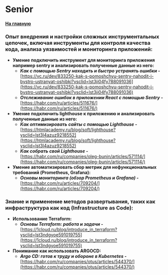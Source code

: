 # Senior

#### [На главную](../TOOLS.md)

### Опыт внедрения и настройки сложных инструментальных цепочек, включая инструменты для контроля качества кода, анализа уязвимостей и мониторинга приложений:

- **Умение подключить инструмент для мониторинга приложения например sentry и анализировать полученные данные из него:**
  - **_Как с помощью Sentry находить и быстро устранять ошибки -_** [https://vc.ru/dev/833250-kak-s-pomoshchyu-sentry-nahodit-i-bystro-ustranyat-oshibki?ysclid=lst3ji04fy788091036](https://vc.ru/dev/833250-kak-s-pomoshchyu-sentry-nahodit-i-bystro-ustranyat-oshibki?ysclid=lst3ji04fy788091036)
  - **_Отслеживание ошибок в приложении React с помощью Sentry -_** [https://habr.com/ru/articles/511676/](https://habr.com/ru/articles/511676/)
- **Умение подключить lighthouse к приложению и анализировать полученные данные из него:**
  - **_Как оптимизировать сайты с помощью Lighthouse -_** [https://htmlacademy.ru/blog/soft/lighthouse?ysclid=lst3l4azuz9218552](https://htmlacademy.ru/blog/soft/lighthouse?ysclid=lst3l4azuz9218552)
  - **_Как собрать свой Lighthouse -_** [https://habr.com/ru/companies/oleg-bunin/articles/571114/](https://habr.com/ru/companies/oleg-bunin/articles/571114/)
- **Умение автоматизировать сбор метрик для нефункциональных требований (Prometheus, Grafana):**
  - **_Основы мониторинга (обзор Prometheus и Grafana) -_** [https://habr.com/ru/articles/709204/](https://habr.com/ru/articles/709204/)

### Знание и применение методов развертывания, таких как инфраструктура как код (Infrastructure as Code):

- **Использование Terraform:**
  - **_Основы Terraform: работа и задачи -_** [https://1cloud.ru/blog/introduce_in_terraform?ysclid=lst3ndgyoe591019755](https://1cloud.ru/blog/introduce_in_terraform?ysclid=lst3ndgyoe591019755)
- **Понимание как использовать ARGOCD:**
  - **_Argo CD: готов к труду и обороне в Kubernetes -_** [https://habr.com/ru/companies/otus/articles/544370/](https://habr.com/ru/companies/otus/articles/544370/)

